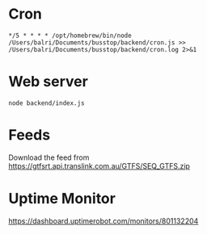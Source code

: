 # Cron

```
*/5 * * * * /opt/homebrew/bin/node /Users/balri/Documents/busstop/backend/cron.js >> /Users/balri/Documents/busstop/backend/cron.log 2>&1
```

# Web server
```
node backend/index.js
```

# Feeds

Download the feed from https://gtfsrt.api.translink.com.au/GTFS/SEQ_GTFS.zip

# Uptime Monitor

https://dashboard.uptimerobot.com/monitors/801132204
